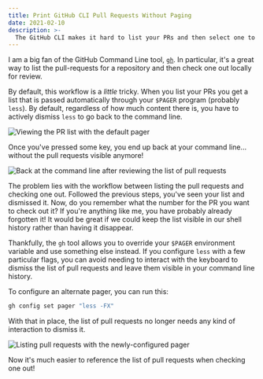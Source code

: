 ```yaml
---
title: Print GitHub CLI Pull Requests Without Paging
date: 2021-02-10
description: >-
  The GitHub CLI makes it hard to list your PRs and then select one to check out. Let's make this easier!
---
```


<script context="module">
    import { assets } from '$app/paths';

    const assetPath = `${assets}/tech/2021/gh-list-prs`
</script>

I am a big fan of the GitHub Command Line tool, [`gh`](https://github.com/cli/cli). In particular, it's a great way to list the pull-requests for a repository and then check one out locally for review.

By default, this workflow is a _little_ tricky. When you list your PRs you get a list that is passed automatically through your `$PAGER` program (probably `less`). By default, regardless of how much content there is, you have to actively dismiss `less` to go back to the command line.

![Viewing the PR list with the default pager]({assetPath}/pr-list-default-pager.png)

Once you've pressed some key, you end up back at your command line... without the pull requests visible anymore!

![Back at the command line after reviewing the list of pull requests]({assetPath}/pr-list-after-paging.png)

The problem lies with the workflow between listing the pull requests and checking one out. Followed the previous steps, you've seen your list and dismissed it. Now, do you remember what the number for the PR you want to check out it? If you're anything like me, you have probably already forgotten it! It would be great if we could keep the list visible in our shell history rather than having it disappear.

Thankfully, the `gh` tool allows you to override your `$PAGER` environment variable and use something else instead. If you configure `less` with a few particular flags, you can avoid needing to interact with the keyboard to dismiss the list of pull requests and leave them visible in your command line history.

To configure an alternate pager, you can run this:

```bash
gh config set pager "less -FX"
```

With that in place, the list of pull requests no longer needs any kind of interaction to dismiss it.

![Listing pull requests with the newly-configured pager]({assetPath}/pr-list-no-interaction.png)

Now it's much easier to reference the list of pull requests when checking one out!
